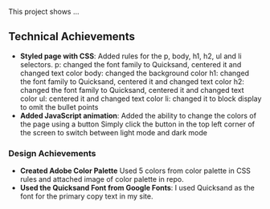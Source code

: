 This project shows ...

## Technical Achievements
- **Styled page with CSS**: Added rules for the p, body, h1, h2, ul and li selectors.
p: changed the font family to Quicksand, centered it and changed text color
body: changed the background color
h1: changed the font family to Quicksand, centered it and changed text color
h2: changed the font family to Quicksand, centered it and changed text color
ul: centered it and changed text color
li: changed it to block display to omit the bullet points
- **Added JavaScript animation**: Added the ability to change the colors of the page using a button
Simply click the button in the top left corner of the screen to switch between light mode and dark mode


### Design Achievements
- **Created Adobe Color Palette** Used 5 colors from color palette in CSS rules and attached image of color palette in repo.
- **Used the Quicksand Font from Google Fonts**: I used Quicksand as the font for the primary copy text in my site.
